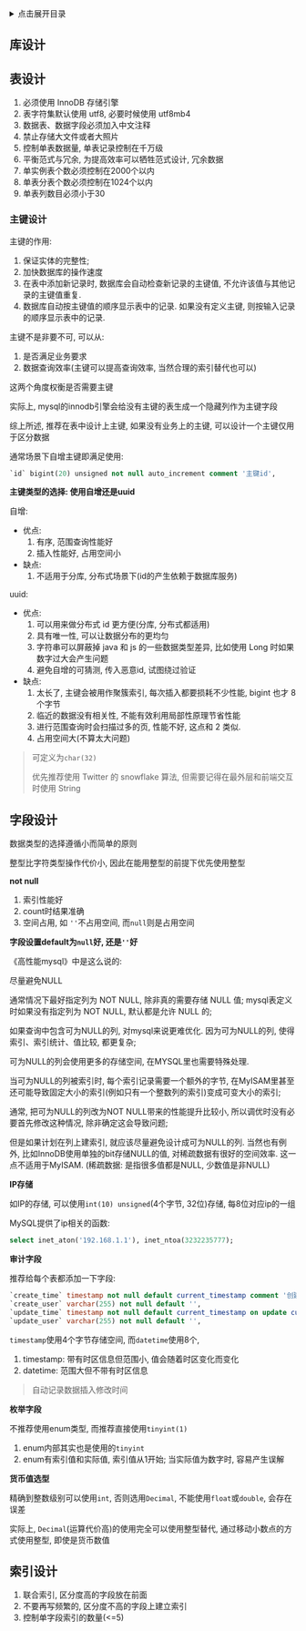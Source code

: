 <details>
<summary>点击展开目录</summary>
<!-- TOC -->

- [库设计](#库设计)
- [表设计](#表设计)
    - [主键设计](#主键设计)
- [字段设计](#字段设计)
- [索引设计](#索引设计)

<!-- /TOC -->
</details>


## 库设计


## 表设计

1. 必须使用 InnoDB 存储引擎
2. 表字符集默认使用 utf8, 必要时候使用 utf8mb4
3. 数据表、数据字段必须加入中文注释
4. 禁止存储大文件或者大照片
5. 控制单表数据量, 单表记录控制在千万级
6. 平衡范式与冗余, 为提高效率可以牺牲范式设计, 冗余数据
7. 单实例表个数必须控制在2000个以内
8. 单表分表个数必须控制在1024个以内
9. 单表列数目必须小于30

### 主键设计

主键的作用:
1. 保证实体的完整性;
2. 加快数据库的操作速度
3. 在表中添加新记录时, 数据库会自动检查新记录的主键值, 不允许该值与其他记录的主键值重复.
4. 数据库自动按主键值的顺序显示表中的记录. 如果没有定义主键, 则按输入记录的顺序显示表中的记录.

主键不是非要不可, 可以从:

1. 是否满足业务要求
2. 数据查询效率(主键可以提高查询效率, 当然合理的索引替代也可以)

这两个角度权衡是否需要主键

实际上, mysql的innodb引擎会给没有主键的表生成一个隐藏列作为主键字段

综上所述, 推荐在表中设计上主键, 如果没有业务上的主键, 可以设计一个主键仅用于区分数据

通常场景下自增主键即满足使用:
```sql
`id` bigint(20) unsigned not null auto_increment comment '主键id',
```

**主键类型的选择: 使用自增还是uuid**

自增:
* 优点:
    1. 有序, 范围查询性能好
    2. 插入性能好, 占用空间小
* 缺点:
    1. 不适用于分库, 分布式场景下(id的产生依赖于数据库服务)

uuid:
* 优点:
    1. 可以用来做分布式 id 更方便(分库, 分布式都适用)
    2. 具有唯一性, 可以让数据分布的更均匀
    3. 字符串可以屏蔽掉 java 和 js 的一些数据类型差异, 比如使用 Long 时如果数字过大会产生问题
    4. 避免自增的可猜测, 传入恶意id, 试图绕过验证
* 缺点:
    1. 太长了, 主键会被用作聚簇索引, 每次插入都要损耗不少性能, bigint 也才 8 个字节
    2. 临近的数据没有相关性, 不能有效利用局部性原理节省性能
    3. 进行范围查询时会扫描过多的页, 性能不好, 这点和 2 类似.
    4. 占用空间大(不算太大问题)

> 可定义为`char(32)`
>
> 优先推荐使用 Twitter 的 snowflake 算法, 但需要记得在最外层和前端交互时使用 String

## 字段设计

数据类型的选择遵循小而简单的原则

整型比字符类型操作代价小, 因此在能用整型的前提下优先使用整型

**not null**

1. 索引性能好
2. count时结果准确
3. 空间占用, 如 `''`不占用空间, 而`null`则是占用空间

**字段设置default为`null`好, 还是`''`好**

《高性能mysql》中是这么说的:

尽量避免NULL

通常情况下最好指定列为 NOT NULL, 除非真的需要存储 NULL 值;
mysql表定义时如果没有指定列为 NOT NULL, 默认都是允许 NULL 的;

如果查询中包含可为NULL的列, 对mysql来说更难优化.
因为可为NULL的列, 使得索引、索引统计、值比较, 都更复杂;

可为NULL的列会使用更多的存储空间, 在MYSQL里也需要特殊处理.

当可为NULL的列被索引时, 每个索引记录需要一个额外的字节, 在MyISAM里甚至还可能导致固定大小的索引(例如只有一个整数列的索引)变成可变大小的索引;

通常, 把可为NULL的列改为NOT NULL带来的性能提升比较小, 所以调优时没有必要首先修改这种情况, 除非确定这会导致问题;

但是如果计划在列上建索引, 就应该尽量避免设计成可为NULL的列. 当然也有例外, 比如InnoDB使用单独的bit存储NULL的值, 对稀疏数据有很好的空间效率. 这一点不适用于MyISAM.
(稀疏数据: 是指很多值都是NULL, 少数值是非NULL)

**IP存储**

如IP的存储, 可以使用`int(10) unsigned`(4个字节, 32位)存储, 每8位对应ip的一组

MySQL提供了ip相关的函数:

```sql
select inet_aton('192.168.1.1'), inet_ntoa(3232235777);
```

**审计字段**

推荐给每个表都添加一下字段:
```sql
`create_time` timestamp not null default current_timestamp comment '创建时间',
`create_user` varchar(255) not null default '',
`update_time` timestamp not null default current_timestamp on update current_timestamp comment '更新时间',
`update_user` varchar(255) not null default '',
```
`timestamp`使用4个字节存储空间, 而`datetime`使用8个,
1. timestamp: 带有时区信息但范围小, 值会随着时区变化而变化
2. datetime: 范围大但不带有时区信息

> 自动记录数据插入修改时间

**枚举字段**

不推荐使用enum类型, 而推荐直接使用`tinyint(1)`
1. enum内部其实也是使用的`tinyint`
2. enum有索引值和实际值, 索引值从1开始; 当实际值为数字时, 容易产生误解

**货币值选型**

精确到整数级别可以使用`int`, 否则选用`Decimal`,
不能使用`float`或`double`, 会存在误差

实际上, `Decimal`(运算代价高)的使用完全可以使用整型替代, 通过移动小数点的方式使用整型, 即使是货币数值

## 索引设计

1. 联合索引, 区分度高的字段放在前面
2. 不要再写频繁的, 区分度不高的字段上建立索引
3. 控制单字段索引的数量(<=5)
